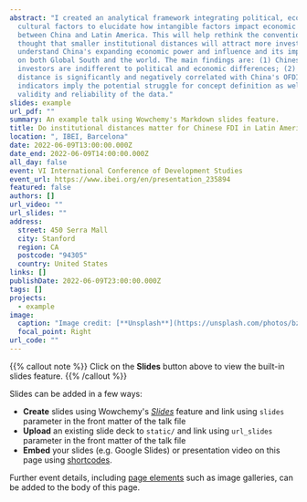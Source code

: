 ```yaml
---
abstract: "I created an analytical framework integrating political, economic and
  cultural factors to elucidate how intangible factors impact economic relations
  between China and Latin America. This will help rethink the conventional
  thought that smaller institutional distances will attract more investment and
  understand China's expanding economic power and influence and its implications
  on both Global South and the world. The main findings are: (1) Chinese
  investors are indifferent to political and economic differences; (2) cultural
  distance is significantly and negatively correlated with China's OFDI; (3) the
  indicators imply the potential struggle for concept definition as well as
  validity and reliability of the data."
slides: example
url_pdf: ""
summary: An example talk using Wowchemy's Markdown slides feature.
title: Do institutional distances matter for Chinese FDI in Latin America?
location: ", IBEI, Barcelona"
date: 2022-06-09T13:00:00.000Z
date_end: 2022-06-09T14:00:00.000Z
all_day: false
event: VI International Conference of Development Studies
event_url: https://www.ibei.org/en/presentation_235894
featured: false
authors: []
url_video: ""
url_slides: ""
address:
  street: 450 Serra Mall
  city: Stanford
  region: CA
  postcode: "94305"
  country: United States
links: []
publishDate: 2022-06-09T23:00:00.000Z
tags: []
projects:
  - example
image:
  caption: "Image credit: [**Unsplash**](https://unsplash.com/photos/bzdhc5b3Bxs)"
  focal_point: Right
url_code: ""
---
```


{{% callout note %}}
Click on the **Slides** button above to view the built-in slides feature.
{{% /callout %}}

Slides can be added in a few ways:

- **Create** slides using Wowchemy's [_Slides_](https://wowchemy.com/docs/managing-content/#create-slides) feature and link using `slides` parameter in the front matter of the talk file
- **Upload** an existing slide deck to `static/` and link using `url_slides` parameter in the front matter of the talk file
- **Embed** your slides (e.g. Google Slides) or presentation video on this page using [shortcodes](https://wowchemy.com/docs/writing-markdown-latex/).

Further event details, including [page elements](https://wowchemy.com/docs/writing-markdown-latex/) such as image galleries, can be added to the body of this page.

